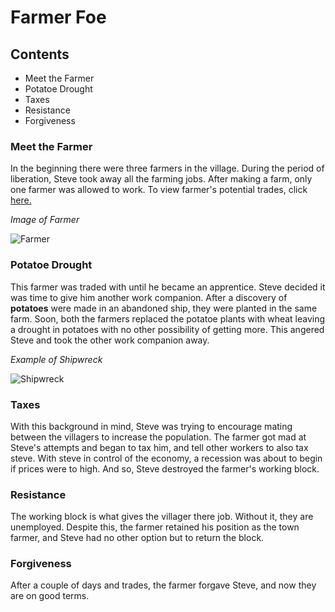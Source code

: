 # Farmer Foe

## Contents

* Meet the Farmer
* Potatoe Drought
* Taxes
* Resistance
* Forgiveness

### Meet the Farmer 
In the beginning there were three farmers in the village. During the period of liberation, Steve took away all the farming jobs. After making a farm, only one farmer was allowed to work. To view farmer's potential trades, click [here.](https://minecraft.fandom.com/wiki/Trading#Farmer)

*Image of Farmer*

![Farmer](https://user-images.githubusercontent.com/89501767/138539679-9c4873a8-b2a5-4b62-b753-0f71e882a974.png)


### Potatoe Drought
This farmer was traded with until he became an apprentice. Steve decided it was time to give him another work companion. After a discovery of **potatoes** were made in an abandoned ship, they were planted in the same farm. Soon, both the farmers replaced the potatoe plants with wheat leaving a drought in potatoes with no other possibility of getting more. This angered Steve and took the other work companion away.

*Example of Shipwreck*

![Shipwreck](https://user-images.githubusercontent.com/89501767/138539949-15bce6f9-5194-4a64-81f1-b202f9d63c3a.jpg)


### Taxes
With this background in mind, Steve was trying to encourage mating between the villagers to increase the population. The farmer got mad at Steve's attempts and began to tax him, and tell other workers to also tax steve. With steve in control of the economy, a recession was about to begin if prices were to high. And so, Steve destroyed the farmer's working block.

### Resistance
The working block is what gives the villager there job. Without it, they are unemployed. Despite this, the farmer retained his position as the town farmer, and Steve had no other option but to return the block.

### Forgiveness
After a couple of days and trades, the farmer forgave Steve, and now they are on good terms.
